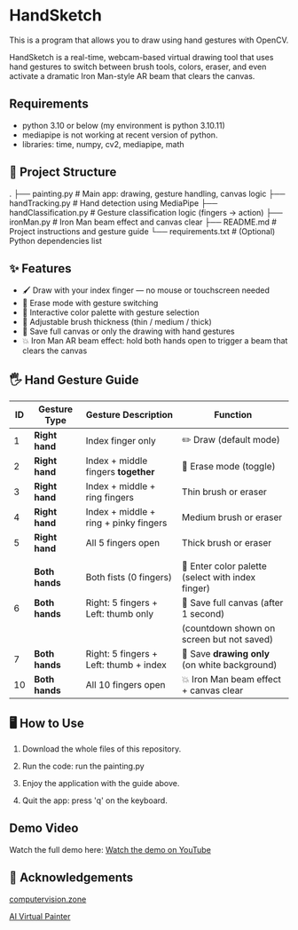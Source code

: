 # HandSketch
This is a program that allows you to draw using hand gestures with OpenCV.

HandSketch is a real-time, webcam-based virtual drawing tool that uses hand gestures to switch between brush tools, colors, eraser, and even activate a dramatic Iron Man-style AR beam that clears the canvas.


## Requirements
- python 3.10 or below (my environment is python 3.10.11)
- mediapipe is not working at recent version of python.
- libraries: time, numpy, cv2, mediapipe, math


## 📁 Project Structure

.
├── painting.py             # Main app: drawing, gesture handling, canvas logic
├── handTracking.py         # Hand detection using MediaPipe
├── handClassification.py   # Gesture classification logic (fingers → action)
├── ironMan.py              # Iron Man beam effect and canvas clear
├── README.md               # Project instructions and gesture guide
└── requirements.txt        # (Optional) Python dependencies list


## ✨ Features
- 🖌️ Draw with your index finger — no mouse or touchscreen needed
- 🧽 Erase mode with gesture switching
- 🎨 Interactive color palette with gesture selection
- 📏 Adjustable brush thickness (thin / medium / thick)
- 💾 Save full canvas or only the drawing with hand gestures
- 💥 Iron Man AR beam effect: hold both hands open to trigger a beam that clears the canvas


## 🖐️ Hand Gesture Guide

| ID  | Gesture Type     | Gesture Description                                            | Function                                  |
|-----|------------------|----------------------------------------------------------------|-------------------------------------------|
| 1   | **Right hand**   | Index finger only                                              | ✏️ Draw (default mode)                    |
| 2   | **Right hand**   | Index + middle fingers **together**                            | 🧽 Erase mode (toggle)                    |
| 3   | **Right hand**   | Index + middle + ring fingers                                  | Thin brush or eraser                     |
| 4   | **Right hand**   | Index + middle + ring + pinky fingers                          | Medium brush or eraser                   |
| 5   | **Right hand**   | All 5 fingers open                                             | Thick brush or eraser                    |
|     |                  |                                                                |                                           |
|     | **Both hands**   | Both fists (0 fingers)                                         | 🎨 Enter color palette (select with index finger) |
| 6   | **Both hands**   | Right: 5 fingers + Left: thumb only                            | 💾 Save full canvas (after 1 second)     |
|     |                  |                                                                | (countdown shown on screen but not saved)|
| 7   | **Both hands**   | Right: 5 fingers + Left: thumb + index                         | 💾 Save **drawing only** (on white background) |
| 10  | **Both hands**   | All 10 fingers open                                            | 💥 Iron Man beam effect + canvas clear   |


## 🖥️ How to Use

1. Download the whole files of this repository.

2. Run the code: run the painting.py

3. Enjoy the application with the guide above.

4. Quit the app: press 'q' on the keyboard.


## Demo Video

Watch the full demo here:
[Watch the demo on YouTube](https://youtube.com/your-demo-link)


## 📄 Acknowledgements

[computervision.zone](https://www.computervision.zone/courses/ai-virtual-painter/)

[AI Virtual Painter](https://www.youtube.com/watch?v=ZiwZaAVbXQo)